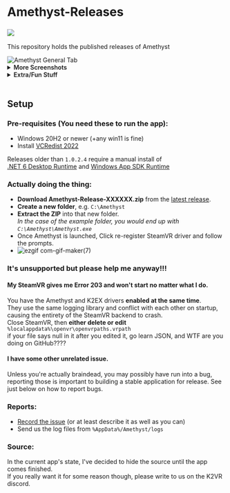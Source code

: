 # Amethyst-Releases
### **[<img src="https://user-images.githubusercontent.com/8508676/186942339-b4aa4022-1d6f-48e1-bb60-c36277926e9f.png">](#setup)**
This repository holds the published releases of Amethyst

<img alt="Amethyst General Tab" src="https://imgur.com/kR9JfPx.png">
<details>
<summary><span style="font-weight:600;">More Screenshots</span></summary>
<img alt="Amethyst Settings Tab" src="https://imgur.com/ZwbH9Td.png"> 
<img alt="Amethyst Devices Tab" src="https://imgur.com/EARzPls.png">
<img alt="Amethyst Info Tab" src="https://imgur.com/mUyJ8Id.png"> 
</details>

<details>
<summary><span style="font-weight:600;">Extra/Fun Stuff</span></summary>
<img alt="Amethyst ExtFlip" src="https://imgur.com/MSCx6IU.png">
<img alt="Amethyst Help" src="https://imgur.com/vFgDmMt.png">
</details>
</br>

## Setup
### Pre-requisites (You need these to run the app):
- Windows 20H2 or newer (+any win11 is fine)
- Install [VCRedist 2022](https://aka.ms/vs/17/release/vc_redist.x64.exe)

Releases older than `1.0.2.4` require a manual install of  
[.NET 6 Desktop Runtime](https://dotnet.microsoft.com/en-us/download/dotnet/thank-you/runtime-desktop-6.0.4-windows-x64-installer) and [Windows App SDK Runtime](https://docs.microsoft.com/en-us/windows/apps/windows-app-sdk/downloads)

### Actually doing the thing:

 - **Download Amethyst-Release-XXXXXX.zip** from the [latest release](https://github.com/KinectToVR/Amethyst-Releases/releases/latest).
 - **Create a new folder**, e.g. `C:\Amethyst`
 - **Extract the ZIP** into that new folder.  
   *In the case of the example folder, you would end up with `C:\Amethyst\Amethyst.exe`*
 - Once Amethyst is launched, Click re-register SteamVR driver and follow the prompts.
 -  ![ezgif com-gif-maker(7)](https://user-images.githubusercontent.com/8508676/181381958-98f913be-e7f7-461a-9c52-d642c9090a65.gif)

### It's unsupported but please help me anyway!!!

#### My SteamVR gives me Error 203 and won't start no matter what I do.
You have the Amethyst and K2EX drivers **enabled at the same time**.  
They use the same logging library and conflict with each other on startup, causing the entirety of the SteamVR backend to crash.  
Close SteamVR, then **either delete or edit** `%localappdata%\openvr\openvrpaths.vrpath`  
if your file says null in it after you edited it, go learn JSON, and WTF are you doing on GitHub????

#### I have some other unrelated issue.
Unless you're actually braindead, you may possibly have run into a bug,  
reporting those is important to building a stable application for release. 
See just below on how to report bugs.

### Reports: 
- <ins>Record the issue</ins> (or at least describe it as well as you can)
- Send us the log files from ```%AppData%/Amethyst/logs```

### Source:
In the current app's state, I've decided to hide the source until the app comes finished.<br>
If you really want it for some reason though, please write to us on the K2VR discord.
